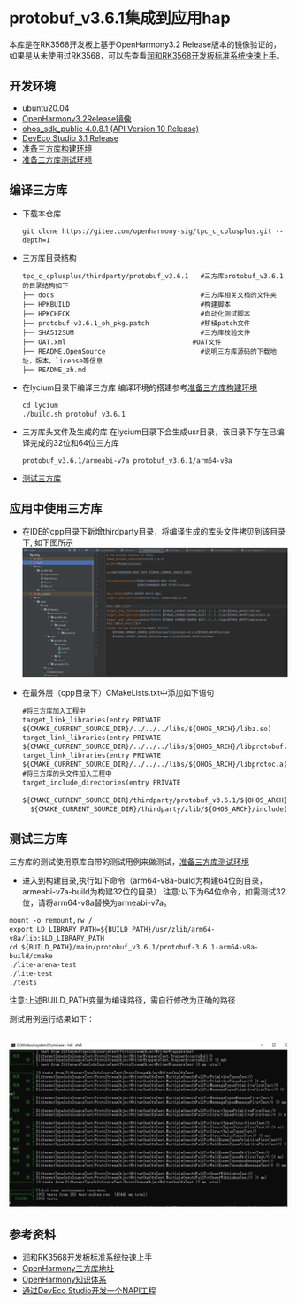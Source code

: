 # protobuf_v3.6.1集成到应用hap
本库是在RK3568开发板上基于OpenHarmony3.2 Release版本的镜像验证的，如果是从未使用过RK3568，可以先查看[润和RK3568开发板标准系统快速上手](https://gitee.com/openharmony-sig/knowledge_demo_temp/tree/master/docs/rk3568_helloworld)。
## 开发环境
- ubuntu20.04
- [OpenHarmony3.2Release镜像](https://gitee.com/link?target=https%3A%2F%2Frepo.huaweicloud.com%2Fopenharmony%2Fos%2F3.2-Release%2Fdayu200_standard_arm32.tar.gz)
- [ohos_sdk_public 4.0.8.1 (API Version 10 Release)](https://gitee.com/link?target=http%3A%2F%2Fdownload.ci.openharmony.cn%2Fversion%2FMaster_Version%2FOpenHarmony_4.0.8.1%2F20230608_091058%2Fversion-Master_Version-OpenHarmony_4.0.8.1-20230608_091058-ohos-sdk-public.tar.gz)
- [DevEco Studio 3.1 Release](https://gitee.com/link?target=https%3A%2F%2Fcontentcenter-vali-drcn.dbankcdn.cn%2Fpvt_2%2FDeveloperAlliance_package_901_9%2F81%2Fv3%2FtgRUB84wR72nTfE8Ir_xMw%2Fdevecostudio-windows-3.1.0.501.zip%3FHW-CC-KV%3DV1%26HW-CC-Date%3D20230621T074329Z%26HW-CC-Expire%3D315360000%26HW-CC-Sign%3D22F6787DF6093ECB4D4E08F9379B114280E1F65DA710599E48EA38CB24F3DBF2)
- [准备三方库构建环境](../../../lycium/README.md#1编译环境准备)
- [准备三方库测试环境](../../../lycium/README.md#3ci环境准备)
## 编译三方库
- 下载本仓库
  ```
  git clone https://gitee.com/openharmony-sig/tpc_c_cplusplus.git --depth=1
  ```
- 三方库目录结构
  ```
  tpc_c_cplusplus/thirdparty/protobuf_v3.6.1   #三方库protobuf_v3.6.1的目录结构如下
  ├── docs                                     #三方库相关文档的文件夹
  ├── HPKBUILD                                 #构建脚本
  ├── HPKCHECK                                 #自动化测试脚本
  ├── protobuf-v3.6.1_oh_pkg.patch             #移植patch文件
  ├── SHA512SUM                                #三方库校验文件
  ├── OAT.xml              			         #OAT文件
  ├── README.OpenSource                        #说明三方库源码的下载地址，版本，license等信息
  ├── README_zh.md   
  ```

- 在lycium目录下编译三方库
  编译环境的搭建参考[准备三方库构建环境](../../../lycium/README.md#1编译环境准备)
  
  ```
  cd lycium
  ./build.sh protobuf_v3.6.1
  ```
- 三方库头文件及生成的库
  在lycium目录下会生成usr目录，该目录下存在已编译完成的32位和64位三方库
  ```
  protobuf_v3.6.1/armeabi-v7a protobuf_v3.6.1/arm64-v8a
  ```
  
- [测试三方库](#测试三方库)

## 应用中使用三方库

- 在IDE的cpp目录下新增thirdparty目录，将编译生成的库头文件拷贝到该目录下, 如下图所示
&nbsp;![thirdparty_install_dir](pic/screen_cut.jpg)

- 在最外层（cpp目录下）CMakeLists.txt中添加如下语句
  ```
  #将三方库加入工程中
  target_link_libraries(entry PRIVATE ${CMAKE_CURRENT_SOURCE_DIR}/../../../libs/${OHOS_ARCH}/libz.so)
  target_link_libraries(entry PRIVATE ${CMAKE_CURRENT_SOURCE_DIR}/../../../libs/${OHOS_ARCH}/libprotobuf.a)
  target_link_libraries(entry PRIVATE ${CMAKE_CURRENT_SOURCE_DIR}/../../../libs/${OHOS_ARCH}/libprotoc.a)
  #将三方库的头文件加入工程中
  target_include_directories(entry PRIVATE
    ${CMAKE_CURRENT_SOURCE_DIR}/thirdparty/protobuf_v3.6.1/${OHOS_ARCH}/include
    ${CMAKE_CURRENT_SOURCE_DIR}/thirdparty/zlib/${OHOS_ARCH}/include)
  ```
  
## 测试三方库
三方库的测试使用原库自带的测试用例来做测试，[准备三方库测试环境](../../../lycium/README.md#3ci环境准备)

- 进入到构建目录,执行如下命令（arm64-v8a-build为构建64位的目录，armeabi-v7a-build为构建32位的目录）
注意:以下为64位命令，如需测试32位，请将arm64-v8a替换为armeabi-v7a。
```
mount -o remount,rw /
export LD_LIBRARY_PATH=${BUILD_PATH}/usr/zlib/arm64-v8a/lib:$LD_LIBRARY_PATH
cd ${BUILD_PATH}/main/protobuf_v3.6.1/protobuf-3.6.1-arm64-v8a-build/cmake
./lite-arena-test
./lite-test
./tests
```
注意:上述BUILD_PATH变量为编译路径，需自行修改为正确的路径

测试用例运行结果如下：

&nbsp;![protobuf_v3.6.1_test](pic/run_screen_cut.jpg)

## 参考资料
- [润和RK3568开发板标准系统快速上手](https://gitee.com/openharmony-sig/knowledge_demo_temp/tree/master/docs/rk3568_helloworld)
- [OpenHarmony三方库地址](https://gitee.com/openharmony-tpc)
- [OpenHarmony知识体系](https://gitee.com/openharmony-sig/knowledge)
- [通过DevEco Studio开发一个NAPI工程](https://gitee.com/openharmony-sig/knowledge_demo_temp/blob/master/docs/napi_study/docs/hello_napi.md)
